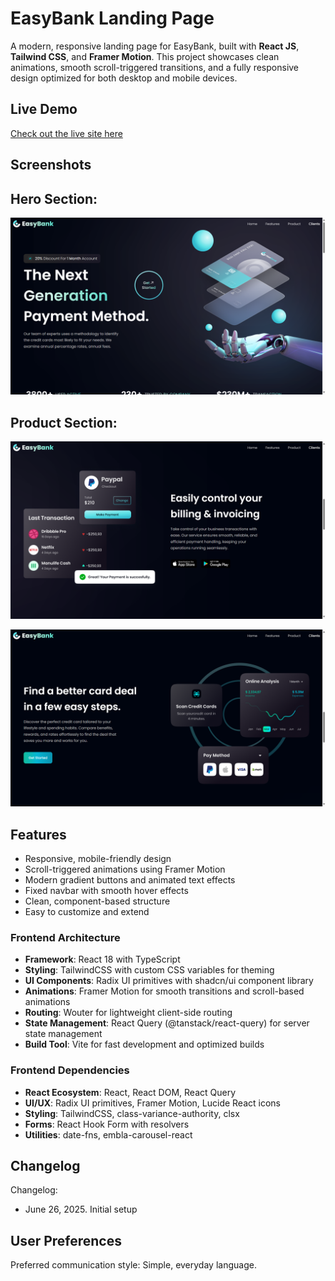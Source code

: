 # EasyBank Landing Page

A modern, responsive landing page for EasyBank, built with **React JS**, **Tailwind CSS**, and **Framer Motion**. This project showcases clean animations, smooth scroll-triggered transitions, and a fully responsive design optimized for both desktop and mobile devices.

## Live Demo

[Check out the live site here](#https://easy-bank-react-landing-page.vercel.app/
)

## Screenshots

## Hero Section:

![Hero Section Screenshot](./screenshots/Screenshot_1.png)

## Product Section:

![Product Section Screenshot](./screenshots/Screenshot_2.png)

![Product Section Screenshot](./screenshots/Screenshot-3.png)

## Features

- Responsive, mobile-friendly design
- Scroll-triggered animations using Framer Motion
- Modern gradient buttons and animated text effects
- Fixed navbar with smooth hover effects
- Clean, component-based structure
- Easy to customize and extend

### Frontend Architecture
- **Framework**: React 18 with TypeScript
- **Styling**: TailwindCSS with custom CSS variables for theming
- **UI Components**: Radix UI primitives with shadcn/ui component library
- **Animations**: Framer Motion for smooth transitions and scroll-based animations
- **Routing**: Wouter for lightweight client-side routing
- **State Management**: React Query (@tanstack/react-query) for server state management
- **Build Tool**: Vite for fast development and optimized builds

### Frontend Dependencies
- **React Ecosystem**: React, React DOM, React Query
- **UI/UX**: Radix UI primitives, Framer Motion, Lucide React icons
- **Styling**: TailwindCSS, class-variance-authority, clsx
- **Forms**: React Hook Form with resolvers
- **Utilities**: date-fns, embla-carousel-react

## Changelog

Changelog:
- June 26, 2025. Initial setup

## User Preferences

Preferred communication style: Simple, everyday language.
